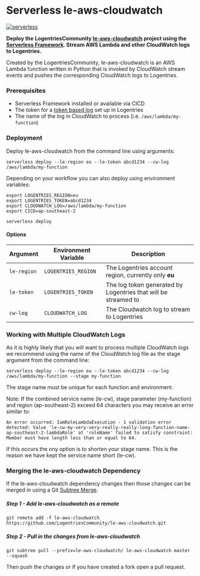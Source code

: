 # Serverless le-aws-cloudwatch

[![serverless](http://public.serverless.com/badges/v3.svg)](http://www.serverless.com)

**Deploy the LogentriesCommunity [le-aws-cloudwatch](https://github.com/LogentriesCommunity/le-aws-cloudwatch) project
using the [Serverless Framework](https://serverless.com). Stream AWS Lambda and other CloudWatch logs to Logentries.**

Created by the LogentriesCommunity, le-aws-cloudwatch is an AWS Lambda function written in Python that is invoked by 
CloudWatch stream events and pushes the corresponding CloudWatch logs to Logentries.

### Prerequisites

- Serverless Framework installed or available via CICD
- The token for a [token based log](https://docs.logentries.com/docs/input-token/) set up in Logentries
- The name of the log in CloudWatch to process (i.e. `/aws/lambda/my-function`)

### Deployment

Deploy le-aws-cloudwatch from the command line using arguments:

```
serverless deploy --le-region eu --le-token abcd1234 --cw-log /aws/lambda/my-function
```

Depending on your workflow you can also deploy using environment variables:

```
export LOGENTRIES_REGION=eu
export LOGENTRIES_TOKEN=abcd1234
export CLOUDWATCH_LOG=/aws/lambda/my-function
export CICD=ap-southeast-2

serverless deploy
```

#### Options

| Argument    | Environment Variable | Description |
| ---         | ---                  | ---         |
| `le-region` | `LOGENTRIES_REGION`  | The Logentries account region, currently only **eu** |
| `le-token`  | `LOGENTRIES_TOKEN`   | The log token generated by Logentries that will be streamed to |
| `cw-log`    | `CLOUDWATCH_LOG`     | The Cloudwatch log to stream to Logentries |


### Working with Multiple CloudWatch Logs

As it is highly likely that you will want to process multiple CloudWatch logs we recommend using the name of
the CloudWatch log file as the stage argument from the command line:

```
serverless deploy --le-region eu --le-token abcd1234 --cw-log /aws/lambda/my-function --stage my-function
```

The stage name must be unique for each function and environment.

Note: If the combined service name (le-cw), stage parameter (my-function) and region (ap-southeast-2) exceed 64 
characters you may receive an error similar to:

```
An error occurred: IamRoleLambdaExecution - 1 validation error detected: Value 'le-cw-my-very-very-really-really-long-function-name-ap-southeast-2-lambdaRole' at 'roleName' failed to satisfy constraint: Member must have length less than or equal to 64.
```

If this occurs the ony option is to shorten your stage name. This is the reason we have kept the service name short 
(le-cw).


### Merging the le-aws-cloudwatch Dependency

If the le-aws-cloudwatch dependency changes then those changes can be merged in using a Git 
[Subtree Merge](https://git-scm.com/book/en/v1/Git-Tools-Subtree-Merging).

##### Step 1 - Add le-aws-cloudwatch as a remote

```
git remote add -f le-aws-cloudwatch https://github.com/LogentriesCommunity/le-aws-cloudwatch.git
```

##### Step 2 - Pull in the changes from le-aws-cloudwatch

```
git subtree pull --prefix=le-aws-cloudwatch/ le-aws-cloudwatch master --squash
```

Then push the changes or if you have created a fork open a pull request.